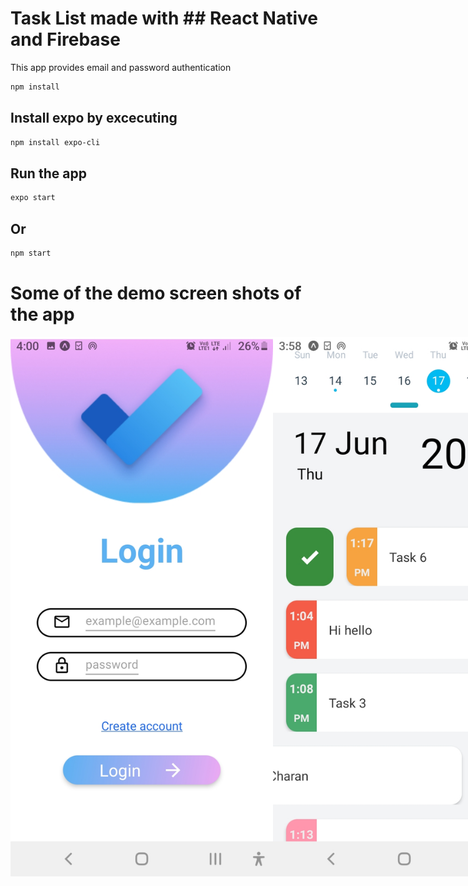 # Task List made with ## React Native and Firebase

This app provides email and password authentication 

```bash
npm install
```
## Install  expo by excecuting 

```bash
npm install expo-cli
```

## Run the app

```bash
expo start 
```
## Or
```bash
npm start
```
# Some of the demo screen shots of the app
<!-- <div float="left"> -->
<div align="center">
  <div style="display: flex; ">
    <img src='assets/images/login.jpg' width=420/>      
    <img src='assets/images/demo_1.jpg' width=420/>
    <img src='assets/images/calender.jpg' width=420/>
  </div>
</div>
